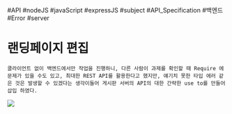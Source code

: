 #API #nodeJS #javaScript #expressJS #subject #API_Specification #백엔드 #Error #server 

# 랜딩페이지 편집
	클라이언트 없이 백엔드에서만 작업을 진행하니, 다른 사람이 과제를 확인할 때 Require 에 문제가 있을 수도 있고, 최대한 REST API를 활용한다고 했지만, 얘기치 못한 타입 에러 같은 것은 발생할 수 있겠다는 생각이들어 게시판 서버의 API의 대한 간략한 use to를 만들어 삽입 하였다.
![](https://i.imgur.com/eMIOIEB.png)

